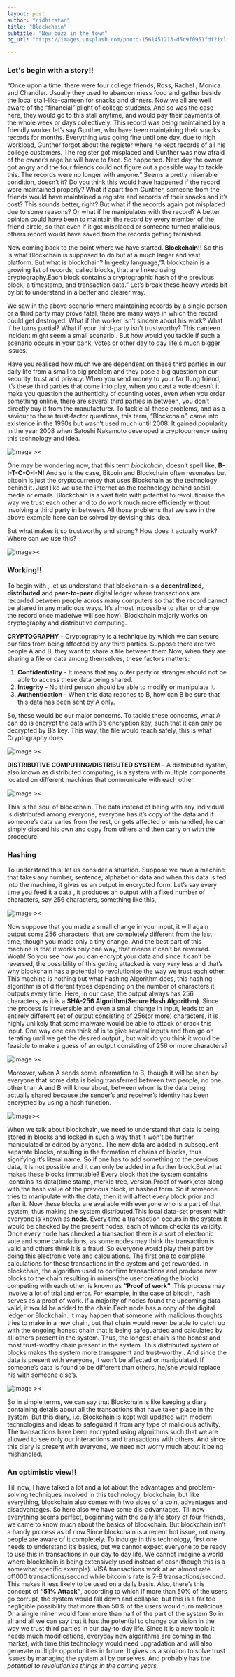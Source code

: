```yaml
---
layout: post
author: "ridhiratan"
title: "Blockchain"
subtitle: "New buzz in the town"
bg_url: "https://images.unsplash.com/photo-1561451213-d5c9f0951fdf?ixlib=rb-1.2.1&ixid=eyJhcHBfaWQiOjEyMDd9&auto=format&fit=crop&w=1189&q=80"

---
```

### Let's begin with a story!!

“Once upon a time, there were four college friends, Ross, Rachel , Monica and Chandler. Usually they used to abandon mess food and gather beside the local stall-like-canteen for snacks and dinners. Now we all are well aware of the “financial” plight of college students. And so was the case here, they would go to this stall anytime, and would pay their payments of the whole week or days collectively. This record was being maintained by a friendly worker let’s say Gunther, who have been maintaining their snacks records for months. Everything was going fine until one day,  due to high workload, Gunther forgot about the register where he kept records of all his college customers. The register got misplaced and Gunther was now afraid of the owner’s rage he will have to face.  So happened. Next day the owner got angry and the four friends could not figure out a possible way to tackle this. The records were no longer with anyone.”
Seems a pretty miserable condition, doesn’t it? Do you think this would have happened if the record were maintained properly? What if apart from Gunther, someone from the friends would have maintained a register and records of their snacks and it’s cost? This sounds better, right? But what if the records again got misplaced due to some reasons? Or what if he manipulates with the record? A better opinion could have been to maintain the record by every member of the friend circle, so that even if it got misplaced or someone turned malicious, others record would have saved from the records getting tarnished.

Now coming back to the point where we have started. **Blockchain!!** So this is what Blockchain is supposed to do but at a much larger and vast platform. But what is blockchain? In geeky language,”A blockchain is a growing list of records, called blocks, that are linked using cryptography.Each block contains a cryptographic hash of the previous block, a timestamp, and transaction data.” Let’s break these heavy words bit by bit to understand in a better and clearer way.

We saw in the above scenario where maintaining records by a single person or a third party may prove fatal, there are many ways in which the record could get destroyed. What if the worker isn’t sincere about his work? What if he turns partial? What if your third-party isn't trustworthy? This canteen incident might seem a small scenario . But how would you tackle if such a scenario occurs in your bank, votes or other day to day life's much bigger issues.

Have you realised how much we are dependent on these third parties in our daily life from a small to big problem and they pose a big question on our security, trust and privacy. When you send money to your far flung friend, it’s these third parties that come into play, when you cast a vote doesn’t it make you question the authenticity of counting votes, even when you order something online, there are several third parties in between, you don’t directly buy it from the manufacturer.
To tackle all these problems, and as a saviour to these trust-factor questions, this term, “Blockchain”, came into existence in the 1990s but wasn’t used much until 2008. It gained popularity in the year 2008 when Satoshi Nakamoto developed a cryptocurrency using this technology and idea. 

![image ><](https://3ovyg21t17l11k49tk1oma21-wpengine.netdna-ssl.com/wp-content/uploads/2020/04/Blockchain-Debate.jpg)

One may be wondering now, that this term *blockchain*, doesn’t spell like, **B-I-T-C-O-I-N!** And so is the case, Bitcoin and Blockchain often resonates but bitcoin is just the cryptocurrency that uses Blockchain as the technology behind it. Just like we use the internet as the technology behind social-media or emails. Blockchain is a vast field with potential to revolutionise the way we trust each other and to do work much more efficiently without involving a third party in between. All those problems that we saw in the above example here can be solved by devising this idea.

But what makes it so trustworthy and strong? How does it actually work? Where can we use this?

![image><](https://encrypted-tbn0.gstatic.com/images?q=tbn%3AANd9GcQWsGtuQ7lbIVDSAY6V4ZgKpn9ugJVWKiNcyg&usqp=CAU)

### Working!!

To begin with , let us understand that,blockchain is a **decentralized, distributed** and **peer-to-peer** digital ledger where transactions are recorded between people across many computers so that the record cannot be altered in any malicious ways. It’s almost impossible to alter or change the record once made(we will see how). Blockchain majorly works on cryptography and distributive computing.


**CRYPTOGRAPHY** - Cryptography is a technique by which we can secure our files from being affected by any third parties. Suppose there are two people A and B, they want to share a file between them.Now, when they are sharing a file or data among themselves, these factors matters:

 1. **Confidentiality** - It means that any outer party or stranger should not be able to access these data being shared.
 2. **Integrity** - No third person should be able to modify or manipulate it.
 3. **Authentication** - When this data reaches to B, how can B be sure that this data has been sent by A only.
 
So, these would be our major concerns. 
To tackle these concerns, what A can do is encrypt the data with B’s encryption key, such that it can only be decrypted by B’s key. This way, the file would reach safely, this is what Cryptography does.

![image ><](https://miro.medium.com/max/3104/1*FQMfTezYVTjTUHPMnj_TGQ.png)
 
**DISTRIBUTIVE COMPUTING/DISTRIBUTED SYSTEM** - A distributed system, also known as distributed computing, is a system with multiple components located on different machines that communicate with each other.

![image ><](https://i.ytimg.com/vi/YS-QvfCZWvc/maxresdefault.jpg)

This is the soul of blockchain. The data instead of being with any individual is distributed among everyone, everyone has it’s copy of the data and if someone’s data varies from the rest, or gets affected or mishandled, he can simply discard his own and copy from others and then carry on with the procedure.

### Hashing

To understand this, let us consider a situation. Suppose we have a machine that takes any number, sentence, alphabet or data and when this data is fed into the machine, it gives us an output in encrypted form. Let’s say every time you feed it a data , it produces an output with a fixed number of characters, say 256 characters, something like this,

![image ><](https://miro.medium.com/max/952/1*kYK4exiL9HesyhqysH8jRw.png)

Now suppose that you made a small change in your input, it will again output some 256 characters, that are completely different from the last time, though you made only a tiny change. And the best part of this machine is that it works only one way, that means it can’t be reversed. Woah! So you see how you can encrypt your data and since it can’t be reversed, the possibility of this getting attacked is very very less and that’s why blockchain has a potential to revolutionise the way we trust each other.
This machine is nothing but what Hashing Algorithm does, this hashing algorithm is of different types depending on the number of characters it outputs every time. Here, in our case, the output always has 256 characters, as it is a **SHA-256 Algorithm(Secure Hash Algorithm)**. 
Since the process is irreversible and even a small change in input, leads to an entirely different set of output consisting of 256(or more) characters, it is highly unlikely that some malware would be able to attack or crack this input. One way one can think of is to give several inputs and then go on iterating until we get the desired output , but wait do you think it would be feasible to make a guess of an output consisting of 256 or more characters? 

![image ><](https://lh3.googleusercontent.com/M9BRI8XJTmkZgJKs_p_5rjqXnBuM-Rss7Un2H4FIt-4BziKfi4xYLkVYcNOEYZybfIYW7sPPWu6f9Xv_LYIc_AuLiLh_D0P-WB_-rbBOEXJbc6o3HnflntDDLb0F8w090x1ilp14)

Moreover, when A sends some information to B, though it will be seen by everyone that some data is being transferred between two people, no one other than A and B will know about, between whom is the data being actually shared because the sender’s and receiver’s identity has been encrypted by using a hash function.

![image>< ](https://bitpay.com/blog/content/images/2017/05/insight-block-explorer-1.png)

When we talk about blockchain, we need to understand that data is being stored in blocks and locked in such a way that it won’t be further manipulated or edited by anyone. The new data are added in subsequent separate blocks, resulting in the formation of chains of blocks, thus signifying it’s literal name. So if one has to add something to the previous data, it is not possible and it can only be added in a further block.But what makes these blocks immutable? Every block that the system contains ,contains its data(time stamp, merkle tree, version,Proof of work,etc) along with the hash value of the previous block, in hashed form. So if someone tries to manipulate with the data, then it will affect every block prior and after it. 
Now these blocks are available with everyone who is a part of that system, thus making the system distributed.This local data-set present with everyone is known as **node**. Every time a transaction occurs in the system it would be checked by the present nodes, each of whom checks its validity. Once every node has checked a transaction there is a sort of electronic vote and some calculations, as some nodes may think the transaction is valid and others think it is a fraud. So everyone would play their part by doing this electronic vote and calculations. The first one to complete calculations for these transactions in the system and get rewarded. In blockchain, the algorithm used to confirm transactions and produce new blocks to the chain resulting in miners(the user creating the block) competing with each other, is known as **“Proof of work”** .This process may involve a lot of trial and error. For example, in the case of bitcoin, hash serves as a proof of work. 
If a majority of nodes found the upcoming data valid, it would be added to the chain.Each node has a copy of the digital ledger or Blockchain. 
It may happen that someone with malicious thoughts tries to make in a new chain, but that chain would never be able to catch up with the ongoing honest chain that is being safeguarded and calculated by all others present in the system. Thus, the longest chain is the honest and most trust-worthy chain present in the system.
This distributed system of blocks makes the system more transparent and trust-worthy . And since the data is present with everyone, it won’t be affected or manipulated. If someone’s data is found to be different than others, he/she would replace his with someone else’s. 

![image ><](https://cdn.coil.com/cdn-cgi/image/format=auto,fit=scale-down,w=1920/images/v379vCs8ThujcLQlPdWn-A.png)

So in simple terms, we can say that Blockchain is like keeping a diary containing details about all the transactions that have taken place in the system. But this diary, i.e. Blockchain is kept well updated with modern technologies and ideas to safeguard it from any type of malicious activity. The transactions have been encrypted using algorithms such that we are allowed to see only our interactions and transactions with others. And since this diary is present with everyone, we need not worry much about it being mishandled.

### An optimistic view!!

Till now, I have talked a lot and a lot about the advantages and problem- solving techniques involved in this technology, blockchain, but like everything, blockchain also comes with two sides of a coin, advantages and disadvantages. So here also we have some dis-advantages. Till now everything seems perfect, beginning with the daily life story of four friends, we came to know much about the basics of blockchain. But blockchain isn’t a handy process as of now.Since blockchain is a recent hot issue, not many people are aware of it completely. To indulge in this technology, first one needs to understand it’s basics, but we cannot expect everyone to be ready to use this in transactions in our day to day life. We cannot imagine  a world where blockchain is being extensively used instead of cash(though this is a somewhat specific example). VISA transactions work at an almost rate of1000 transactions/second while bitcoin's rate is 7-8 transactions/second. This makes it less likely to be used on a daily basis. Also, there’s this concept of **“51% Attack”**, according to which if more than 50% of the users go corrupt, the system would fall down and collapse, but this is a far too negligible possibility that more than 50% of the users would turn malicious. Or a single miner would form more than half of the part of the system 
So in all and all we can say that it has the potential to change our vision in the way we trust third parties in our day-to-day life. Since it is a new topic it needs much modifications, everyday new algorithms are coming in the market, with time this technology would need upgradation and will also generate multiple opportunities in future. It gives us a solution to solve trust issues by managing the system all by ourselves. And probably has *the potential to revolutionise things in the coming years.*








